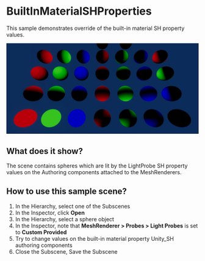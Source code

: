 # BuiltInMaterialSHProperties

This sample demonstrates override of the built-in material SH property values.

<img src="../../../READMEimages/BuiltinProperties.PNG" width="600">

## What does it show?

The scene contains spheres which are lit by the LightProbe SH property values on the Authoring components attached to the MeshRenderers.

## How to use this sample scene?

1. In the Hierarchy, select one of the Subscenes
2. In the Inspector, click **Open**
3. In the Hierarchy, select a sphere object
4. In the Inspector, note that **MeshRenderer > Probes > Light Probes** is set to **Custom Provided**
5. Try to change values on the built-in material property Unity_SH authoring components
6. Close the Subscene, Save the Subscene

